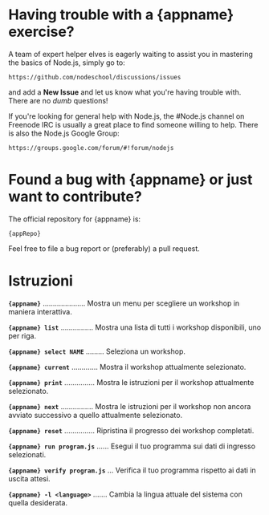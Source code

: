 # Having trouble with a {appname} exercise?

A team of expert helper elves is eagerly waiting to assist you in mastering the basics of Node.js, simply go to:

    https://github.com/nodeschool/discussions/issues

and add a __New Issue__ and let us know what you're having trouble with. There are no _dumb_ questions!

If you're looking for general help with Node.js, the #Node.js channel on Freenode IRC is usually a great place to find someone willing to help. There is also the Node.js Google Group:

    https://groups.google.com/forum/#!forum/nodejs

# Found a bug with {appname} or just want to contribute?

The official repository for {appname} is:

    {appRepo}

Feel free to file a bug report or (preferably) a pull request.

# Istruzioni

__`{appname}`__ ..................... Mostra un menu per scegliere un workshop in maniera interattiva.

__`{appname} list`__ ................ Mostra una lista di tutti i workshop disponibili, uno per riga.

__`{appname} select NAME`__ ......... Seleziona un workshop.

__`{appname} current`__ ............. Mostra il workshop attualmente selezionato.

__`{appname} print`__ ............... Mostra le istruzioni per il workshop attualmente selezionato.

__`{appname} next`__ ................ Mostra le istruzioni per il workshop non ancora avviato successivo a quello attualmente selezionato.

__`{appname} reset`__ ............... Ripristina il progresso dei workshop completati.

__`{appname} run program.js`__ ...... Esegui il tuo programma sui dati di ingresso selezionati.

__`{appname} verify program.js`__ ... Verifica il tuo programma rispetto ai dati in uscita attesi.

__`{appname} -l <language>`__ ....... Cambia la lingua attuale del sistema con quella desiderata.
